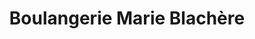 ---
title: "Boulangerie Marie Blachère"
url: /rumilly/boulangerie-marie-blachere/
shop: Bäckerei
---
